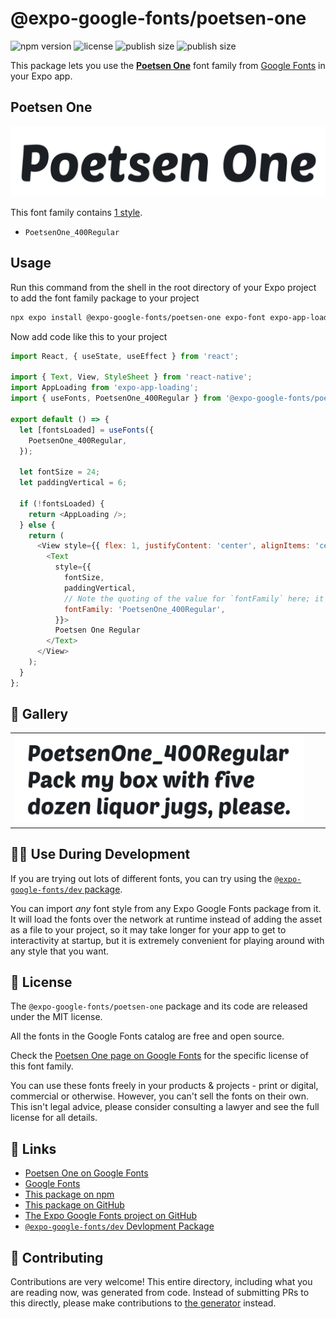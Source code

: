 # @expo-google-fonts/poetsen-one

![npm version](https://flat.badgen.net/npm/v/@expo-google-fonts/poetsen-one)
![license](https://flat.badgen.net/github/license/expo/google-fonts)
![publish size](https://flat.badgen.net/packagephobia/install/@expo-google-fonts/poetsen-one)
![publish size](https://flat.badgen.net/packagephobia/publish/@expo-google-fonts/poetsen-one)

This package lets you use the [**Poetsen One**](https://fonts.google.com/specimen/Poetsen+One) font family from [Google Fonts](https://fonts.google.com/) in your Expo app.

## Poetsen One

![Poetsen One](./font-family.png)

This font family contains [1 style](#-gallery).

- `PoetsenOne_400Regular`

## Usage

Run this command from the shell in the root directory of your Expo project to add the font family package to your project
```sh
npx expo install @expo-google-fonts/poetsen-one expo-font expo-app-loading
```

Now add code like this to your project
```js
import React, { useState, useEffect } from 'react';

import { Text, View, StyleSheet } from 'react-native';
import AppLoading from 'expo-app-loading';
import { useFonts, PoetsenOne_400Regular } from '@expo-google-fonts/poetsen-one';

export default () => {
  let [fontsLoaded] = useFonts({
    PoetsenOne_400Regular,
  });

  let fontSize = 24;
  let paddingVertical = 6;

  if (!fontsLoaded) {
    return <AppLoading />;
  } else {
    return (
      <View style={{ flex: 1, justifyContent: 'center', alignItems: 'center' }}>
        <Text
          style={{
            fontSize,
            paddingVertical,
            // Note the quoting of the value for `fontFamily` here; it expects a string!
            fontFamily: 'PoetsenOne_400Regular',
          }}>
          Poetsen One Regular
        </Text>
      </View>
    );
  }
};

```

## 🔡 Gallery


||||
|-|-|-|
|![PoetsenOne_400Regular](./PoetsenOne_400Regular.ttf.png)||||


## 👩‍💻 Use During Development

If you are trying out lots of different fonts, you can try using the [`@expo-google-fonts/dev` package](https://github.com/expo/google-fonts/tree/master/font-packages/dev#readme).

You can import *any* font style from any Expo Google Fonts package from it. It will load the fonts
over the network at runtime instead of adding the asset as a file to your project, so it may take longer
for your app to get to interactivity at startup, but it is extremely convenient
for playing around with any style that you want.

## 📖 License

The `@expo-google-fonts/poetsen-one` package and its code are released under the MIT license.

All the fonts in the Google Fonts catalog are free and open source.

Check the [Poetsen One page on Google Fonts](https://fonts.google.com/specimen/Poetsen+One) for the specific license of this font family.

You can use these fonts freely in your products & projects - print or digital, commercial or otherwise. However, you can't sell the fonts on their own. This isn't legal advice, please consider consulting a lawyer and see the full license for all details.

## 🔗 Links

- [Poetsen One on Google Fonts](https://fonts.google.com/specimen/Poetsen+One)
- [Google Fonts](https://fonts.google.com/)
- [This package on npm](https://www.npmjs.com/package/@expo-google-fonts/poetsen-one)
- [This package on GitHub](https://github.com/expo/google-fonts/tree/master/font-packages/poetsen-one)
- [The Expo Google Fonts project on GitHub](https://github.com/expo/google-fonts)
- [`@expo-google-fonts/dev` Devlopment Package](https://github.com/expo/google-fonts/tree/master/font-packages/dev)

## 🤝 Contributing

Contributions are very welcome! This entire directory, including what you are reading now, was generated from code. Instead of submitting PRs to this directly, please make contributions to [the generator](https://github.com/expo/google-fonts/tree/master/packages/generator) instead.
